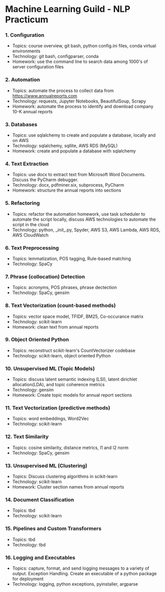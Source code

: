 # Machine Learning Guild - NLP Practicum

### 1. Configuration
*  Topics: course overview, git bash, python config.ini files, conda virtual environments
*  Technology: git bash, configparser, conda
*  Homework: use the command line to search data among 1000's of server configuration files

### 2. Automation
*  Topics: automate the process to collect data from https://www.annualreports.com
*  Technology: requests, Jupyter Notebooks, BeautifulSoup, Scrapy
*  Homework: automate the process to identify and download company 10-K annual reports

### 3. Databases
*  Topics: use sqlalchemy to create and populate a database, locally and on AWS
*  Technology: sqlalchemy, sqllite, AWS RDS (MySQL)
*  Homework: create and populate a database with sqlalchemy

### 4. Text Extraction
*  Topics: use docx to extract text from Microsoft Word Documents. Discuss the PyCharm debugger.
*  Technology: docx, pdfminer.six, subprocess, PyCharm
*  Homework: structure the annual reports into sections

### 5. Refactoring
*  Topics: refactor the automation homework, use task scheduler to automate the script locally, discuss AWS technologies to automate the script in the cloud 
*  Technology: python, \__init_\_.py, Spyder, AWS S3, AWS Lambda, AWS RDS, AWS CloudWatch

### 6. Text Preprocessing
*  Topics: lemmatization, POS tagging, Rule-based matching
*  Technology: SpaCy

### 7. Phrase (collocation) Detection
*  Topics: acronyms, POS phrases, phrase dectection
*  Technology: SpaCy, gensim

### 8. Text Vectorization (count-based methods)
*  Topics: vector space model, TFIDF, BM25, Co-occurance matrix
*  Technology: scikit-learn
*  Homework: clean text from annual reports

### 9. Object Oriented Python
*  Topics: reconstruct scikit-learn's CountVectorizer codebase
*  Technology: scikit-learn, object oriented Python

### 10. Unsupervised ML (Topic Models)
*  Topics: discuss latent semantic indexing (LSI), latent dirichlet allocation(LDA), and topic coherence metrics
*  Technology: gensim
*  Homework: Create topic models for annual report sections

### 11. Text Vectorization (predictive methods)
*  Topics: word embeddings, Word2Vec
*  Technology: scikit-learn

### 12. Text Similarity
*  Topics: cosine similarity, distance metrics, l1 and l2 norm
*  Technology: SpaCy, gensim

### 13. Unsupervised ML (Clustering)
*  Topics: Discuss clustering algorithms in scikit-learn
*  Technology: scikit-learn
*  Homework: Cluster section names from annual reports

### 14. Document Classification
*  Topics: tbd
*  Technology: scikit-learn

### 15. Pipelines and Custom Transformers
*  Topics: tbd
*  Technology: tbd

### 16. Logging and Executables
*  Topics: capture, format, and send logging messages to a variety of output. Exception Handling. Create an executable of a python package for deployment
*  Technology: logging, python exceptions, pyinstaller, argparse
